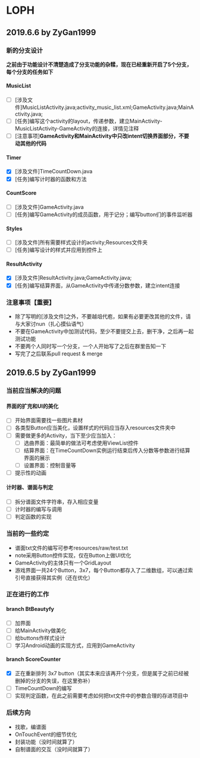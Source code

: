 # LOPH
## 2019.6.6 by ZyGan1999
### 新的分支设计
<b>之前由于功能设计不清楚造成了分支功能的杂糅，现在已经重新开启了5个分支，每个分支的任务如下</b>
#### MusicList
- [ ] [涉及文件]MusicListActivity.java;activity_music_list.xml;GameActivity.java;MainActivity.java;
- [ ] [任务]编写这个activity的layout，传递参数，建立MainActivity-MusicListActivity-GameActivity的连接，详情见注释
- [ ] [注意事项]**GameActivity和MainActivity中只改intent切换界面部分，不要动其他的代码**
#### Timer
- [x] [涉及文件]TimeCountDown.java
- [x] [任务]编写计时器的函数和方法
#### CountScore
- [ ] [涉及文件]GameActivity.java
- [ ] [任务]编写GameActivity的成员函数，用于记分；编写button们的事件监听器
#### Styles
- [ ] [涉及文件]所有需要样式设计的activity;Resources文件夹
- [ ] [任务]编写设计的样式并应用到控件上
#### ResultActivity
- [x] [涉及文件]ResultActivity.java;GameActivity.java;
- [x] [任务]编写结算界面，从GameActivity中传递分数参数，建立intent连接
### 注意事项【重要】
- 除了写明的[涉及文件]之外，不要越俎代庖，如果有必要更改其他的文件，请与大家讨nun（扎心摸仙语气）
- 不要在GameActivity中加测试代码，至少不要提交上去，删干净，之后再一起测试功能
- 不要两个人同时写一个分支，一个人开始写了之后在群里告知一下
- 写完了之后联系pull request & merge
## 2019.6.5 by ZyGan1999
### 当前应当解决的问题
#### 界面的扩充和UI的美化
- [ ] 开始界面需要找一些图片素材
- [ ] 各类型Button应当美化，设置样式的代码应当存入resources文件夹中
- [ ] 需要做更多的Activity，当下至少应当加入：
  - [ ] 选曲界面：最简单的做法可考虑使用ViewList控件
  - [ ] 结算界面：在TimeCountDown实例运行结束后传入分数等参数进行结算界面的展示
  - [ ] 设置界面：控制音量等
- [ ] 提示性的动画
#### 计时器、谱面与判定
- [ ] 拆分谱面文件字符串，存入相应变量
- [ ] 计时器的编写与调用
- [ ] 判定函数的实现
### 当前的一些约定
- 谱面txt文件的编写可参考resources/raw/test.txt
- note采用Button控件实现，仅在Button上做UI优化
- GameActivity的主体只有一个GridLayout
- 游戏界面一共24个Button，3x7，每个Button都存入了二维数组，可以通过索引号直接获得其实例（还在优化）
### 正在进行的工作
#### branch BtBeautyfy
- [ ] 加界面
- [ ] 给MainActivity做美化
- [ ] 给buttons作样式设计
- [ ] 学习Android动画的实现方式，应用到GameActivity
#### branch ScoreCounter
- [x] 正在重新排列 3x7 button（其实本来应该再开个分支，但是属于之前已经被删掉的分支的失误，在这里弥补）
- [ ] TimeCountDown的编写
- [ ] 实现判定函数，在此之前需要考虑如何把txt文件中的参数合理的存进项目中
### 后续方向
- 找歌，编谱面
- OnTouchEvent的细节优化
- 封装功能（没时间就算了）
- 自制谱面的交互（没时间就算了）
